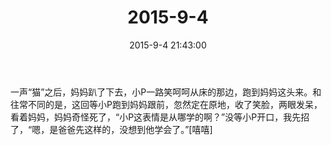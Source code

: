 ﻿---
title: "2015-9-4"
date: 2015-9-4 21:43:00
tags:
categories: 爸爸
---
一声“猫”之后，妈妈趴了下去，小P一路笑呵呵从床的那边，跑到妈妈这头来。和往常不同的是，这回等小P跑到妈妈跟前，忽然定在原地，收了笑脸，两眼发呆，看着妈妈，妈妈奇怪死了，“小P这表情是从哪学的啊？”没等小P开口，我先招了，“嗯，是爸爸先这样的，没想到他学会了。”[嘻嘻] ​​​​  ​​​​ 